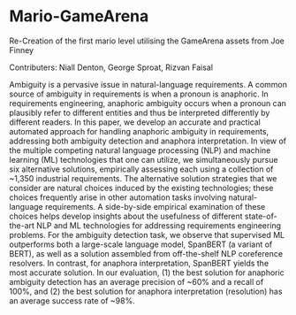 # Mario-GameArena
Re-Creation of the first mario level utilising the GameArena assets from Joe Finney


Contributers: Niall Denton, George Sproat, Rizvan Faisal

Ambiguity is a pervasive issue in natural-language requirements. A common source of ambiguity in requirements is when a pronoun is anaphoric. In requirements engineering, anaphoric ambiguity occurs when a pronoun can plausibly refer to different entities and thus be interpreted differently by different readers. In this paper, we develop an accurate and practical automated approach for handling anaphoric ambiguity in requirements, addressing both ambiguity detection and anaphora interpretation. In view of the multiple competing natural language processing (NLP) and machine learning (ML) technologies that one can utilize, we simultaneously pursue six alternative solutions, empirically assessing each using a collection of ~1,350 industrial requirements. The alternative solution strategies that we consider are natural choices induced by the existing technologies; these choices frequently arise in other automation tasks involving natural-language requirements. A side-by-side empirical examination of these choices helps develop insights about the usefulness of different state-of-the-art NLP and ML technologies for addressing requirements engineering problems. For the ambiguity detection task, we observe that supervised ML outperforms both a large-scale language model, SpanBERT (a variant of BERT), as well as a solution assembled from off-the-shelf NLP coreference resolvers. In contrast, for anaphora interpretation, SpanBERT yields the most accurate solution. In our evaluation, (1) the best solution for anaphoric ambiguity detection has an average precision of ~60% and a recall of 100%, and (2) the best solution for anaphora interpretation (resolution) has an average success rate of ~98%.

